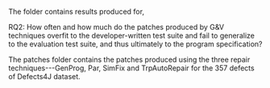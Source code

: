 The folder contains results produced for,

RQ2: How often and how much do the patches produced by G&V techniques 
overfit to the developer-written test suite and fail to generalize to 
the evaluation test suite, and thus ultimately to the program specification?

The patches folder contains the patches produced using 
the three repair techniques---GenProg, Par, SimFix and TrpAutoRepair
for the 357 defects of Defects4J dataset. 
